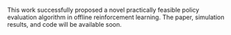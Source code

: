 This work successfully proposed a novel practically feasible policy evaluation algorithm in offline reinforcement learning. The paper, simulation results, and code will be available soon.  

